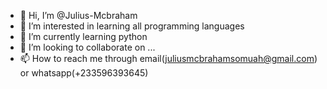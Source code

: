 - 👋 Hi, I’m @Julius-Mcbraham
- 👀 I’m interested in learning all programming languages
- 🌱 I’m currently learning python
- 💞️ I’m looking to collaborate on ...
- 📫 How to reach me through email(juliusmcbrahamsomuah@gmail.com) or whatsapp(+233596393645)

<!---
Julius-Mcbraham/Julius-Mcbraham is a ✨ special ✨ repository because its `README.md` (this file) appears on your GitHub profile.
You can click the Preview link to take a look at your changes.
--->
